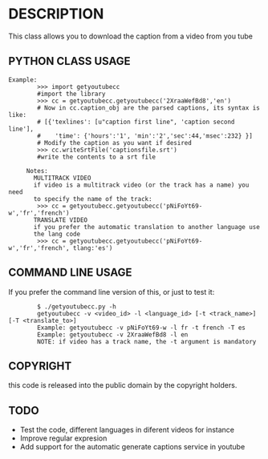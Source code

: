 DESCRIPTION
=======================================================

This class allows you to download the caption from a video from you tube


PYTHON CLASS USAGE
-------------------------------------------------------

    Example:
            >>> import getyoutubecc
            #import the library
            >>> cc = getyoutubecc.getyoutubecc('2XraaWefBd8','en')
            # Now in cc.caption_obj are the parsed captions, its syntax is like:
            # [{'texlines': [u"caption first line", 'caption second line'],
            #    'time': {'hours':'1', 'min':'2','sec':44,'msec':232} }]
            # Modify the caption as you want if desired
            >>> cc.writeSrtFile('captionsfile.srt')
            #write the contents to a srt file
         
         Notes:
           MULTITRACK VIDEO
           if video is a multitrack video (or the track has a name) you need
           to specify the name of the track:
            >>> cc = getyoutubecc.getyoutubecc('pNiFoYt69-w','fr','french')
           TRANSLATE VIDEO
           if you prefer the automatic translation to another language use 
           the lang code
            >>> cc = getyoutubecc.getyoutubecc('pNiFoYt69-w','fr','french', tlang:'es')


COMMAND LINE USAGE
-------------------------------------------------------

If you prefer the command line version of this, or just to test it:

            $ ./getyoutubecc.py -h
            getyoutubecc -v <video_id> -l <language_id> [-t <track_name>] [-T <translate_to>]
            Example: getyoutubecc -v pNiFoYt69-w -l fr -t french -T es
            Example: getyoutubecc -v 2XraaWefBd8 -l en 
            NOTE: if video has a track name, the -t argument is mandatory 

COPYRIGHT
-------------------------------------------------------

this code is released into the public domain by the copyright holders.

TODO
-------------------------------------------------------

- Test the code, different languages in diferent videos for instance
- Improve regular expresion
- Add support for the automatic generate captions service in youtube
